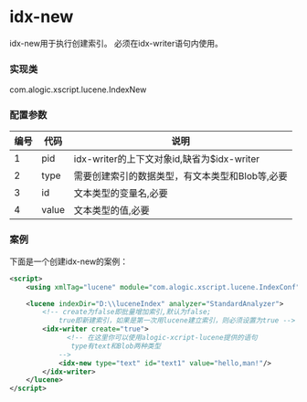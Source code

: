 idx-new
========

idx-new用于执行创建索引。
必须在idx-writer语句内使用。


### 实现类

com.alogic.xscript.lucene.IndexNew


### 配置参数

| 编号 | 代码 | 说明 |
| ---- | ---- | ---- |
| 1 | pid | idx-writer的上下文对象id,缺省为$idx-writer | 
| 2 | type | 需要创建索引的数据类型，有文本类型和Blob等,必要 | 
| 3 | id | 文本类型的变量名,必要 | 
| 4 | value | 文本类型的值,必要 | 


### 案例

下面是一个创建idx-new的案例：

```xml
<script>
    <using xmlTag="lucene" module="com.alogic.xscript.lucene.IndexConf"/>

    <lucene indexDir="D:\\luceneIndex" analyzer="StandardAnalyzer">
    	<!-- create为false即批量增加索引,默认为false;
    		true即新建索引，如果是第一次用lucene建立索引，则必须设置为true -->
    	<idx-writer create="true">
    		  <!-- 在这里你可以使用alogic-xcript-lucene提供的语句
	           type有text和Blob两种类型
	        -->  
	        <idx-new type="text" id="text1" value="hello,man!"/>
        </idx-writer>   
    </lucene>
</script>
```
